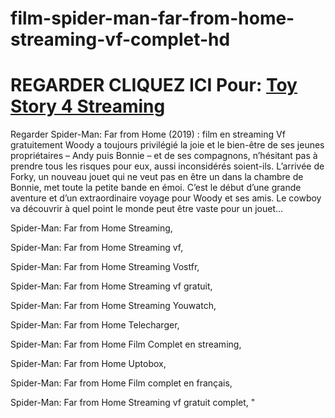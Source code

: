 # film-spider-man-far-from-home-streaming-vf-complet-hd
 # <h1>REGARDER CLIQUEZ ICI Pour: <a href="https://tubeplus.xyz/movie/429617-spider-man-far-from-home">Toy Story 4 Streaming</a></h1>

Regarder Spider-Man: Far from Home (2019) : film en streaming Vf gratuitement Woody a toujours privilégié la joie et le bien-être de ses jeunes propriétaires – Andy puis Bonnie – et de ses compagnons, n’hésitant pas à prendre tous les risques pour eux, aussi inconsidérés soient-ils. L’arrivée de Forky, un nouveau jouet qui ne veut pas en être un dans la chambre de Bonnie, met toute la petite bande en émoi. C’est le début d’une grande aventure et d’un extraordinaire voyage pour Woody et ses amis. Le cowboy va découvrir à quel point le monde peut être vaste pour un jouet…

Spider-Man: Far from Home Streaming,

Spider-Man: Far from Home Streaming vf,

Spider-Man: Far from Home Streaming Vostfr,

Spider-Man: Far from Home Streaming vf gratuit,

Spider-Man: Far from Home Streaming Youwatch,

Spider-Man: Far from Home Telecharger,

Spider-Man: Far from Home Film Complet en streaming,

Spider-Man: Far from Home Uptobox,

Spider-Man: Far from Home Film complet en français,

Spider-Man: Far from Home Streaming vf gratuit complet, "
